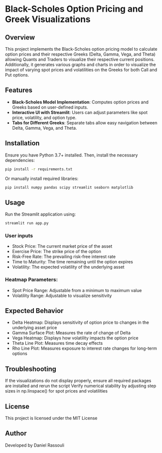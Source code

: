 # Black-Scholes Option Pricing and Greek Visualizations

## Overview

This project implements the Black-Scholes option pricing model to calculate option prices and their respective Greeks (Delta, Gamma, Vega, and Theta) allowing Quants and Traders to visualize their respective current positions. Additionally, it generates various graphs and charts in order to visualize the impact of varying spot prices and volatilities on the Greeks for both Call and Put options.

## Features

- **Black-Scholes Model Implementation**: Computes option prices and Greeks based on user-defined inputs.
- **Interactive UI with Streamlit**: Users can adjust parameters like spot price, volatility, and option type.
- **Tabs for Different Greeks**: Separate tabs allow easy navigation between Delta, Gamma, Vega, and Theta.

## Installation
Ensure you have Python 3.7+ installed. Then, install the necessary dependencies:

```sh
pip install -r requirements.txt
```
Or manually install required libraries:

```sh
pip install numpy pandas scipy streamlit seaborn matplotlib
```

## Usage
Run the Streamlit application using:

```sh
streamlit run app.py
```

### User inputs
- Stock Price: The current market price of the asset
- Exercise Price: The strike price of the option
- Risk-Free Rate: The prevailing risk-free interest rate
- Time to Maturity: The time remaining until the option expires
- Volatility: The expected volatility of the underlying asset

### Heatmap Parameters:
- Spot Price Range: Adjustable from a minimum to maximum value
- Volatility Range: Adjustable to visualize sensitivity

## Expected Behavior
- Delta Heatmap: Displays sensitivity of option price to changes in the underlying asset price
- Gamma Surface Plot: Measures the rate of change of Delta
- Vega Heatmap: Displays how volatility impacts the option price
- Theta Line Plot: Measures time decay effects
- Rho Line Plot: Measures exposure to interest rate changes for long-term options

## Troubleshooting
If the visualizations do not display properly, ensure all required packages are installed and rerun the script
Verify numerical stability by adjusting step sizes in np.linspace() for spot prices and volatilities

## License
This project is licensed under the MIT License

## Author
Developed by Daniel Rassouli
